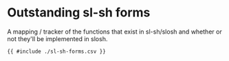 # Outstanding sl-sh forms

A mapping / tracker of the functions that exist in sl-sh/slosh and whether or
not they'll be implemented in slosh.


```
{{ #include ./sl-sh-forms.csv }}
```
